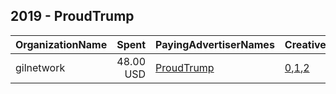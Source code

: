 ## 2019 - ProudTrump 
|OrganizationName|Spent|PayingAdvertiserNames|CreativeUrls|Impressions|Genders|AgeBrackets|CountryCodes|BillingAddresses|CandidateBallotInformation|
|:---|---:|:---|:---|---:|:---|:---|:---|:---|:---|
|gilnetwork|48.00 USD|[ProudTrump](2019/ProudTrump.md)|[0](https://www.snap.com/political-ads/asset/51e37a93c6ac4a92eca4e679731eca09216e896abe3806339da952c032b5a919?mediaType=png),[1](https://www.snap.com/political-ads/asset/b083fc76f86045eeabfca8a5520ddc0b6d240fc0fefa4d011b79155d7cd78335?mediaType=png),[2](https://www.snap.com/political-ads/asset/415d8cc7658d210b3d2beda37cf6df0a7b8aaada1311612efa5a0a41cd51caa1?mediaType=png)|75,202|||united states|US||
